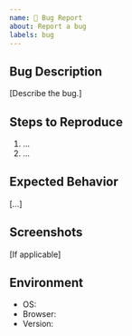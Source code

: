 ```yaml
---
name: 🐞 Bug Report
about: Report a bug
labels: bug
---
```


## Bug Description
[Describe the bug.]

## Steps to Reproduce
1. ...
2. ...

## Expected Behavior
[...]

## Screenshots
[If applicable]

## Environment
- OS:
- Browser:
- Version:
